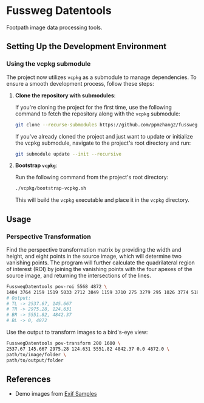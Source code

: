 # Fussweg Datentools

Footpath image data processing tools.

## Setting Up the Development Environment

### Using the vcpkg submodule

The project now utilizes `vcpkg` as a submodule to manage dependencies.
To ensure a smooth development process, follow these steps:

1. **Clone the repository with submodules**:

   If you're cloning the project for the first time, use the following command
   to fetch the repository along with the `vcpkg` submodule:

   ```bash
   git clone --recurse-submodules https://github.com/ppmzhang2/fussweg-datentools.cpp
   ```

   If you've already cloned the project and just want to update or initialize
   the vcpkg submodule, navigate to the project's root directory and run:

   ```bash
   git submodule update --init --recursive
   ```

2. **Bootstrap `vcpkg`**:

   Run the following command from the project's root directory:

   ```bash
   ./vcpkg/bootstrap-vcpkg.sh
   ```

   This will build the `vcpkg` executable and place it in the `vcpkg` directory.

## Usage

### Perspective Transformation

Find the perspective transformation matrix by providing the width and height,
and eight points in the source image, which will determine two vanishing points.
The program will further calculate the quadrilateral region of interest (ROI)
by joining the vanishing points with the four apexes of the source image, and
returning the intersections of the lines.

```bash
FusswegDatentools pov-roi 5568 4872 \
1404 3764 2159 1519 5033 2712 3849 1159 3710 275 3279 295 1026 3774 5187 3710
# Output:
# TL -> 2537.67, 145.667
# TR -> 2975.28, 124.631
# BR -> 5551.82, 4842.37
# BL -> 0, 4872
```

Use the output to transform images to a bird's-eye view:

```bash
FusswegDatentools pov-transform 200 1600 \
2537.67 145.667 2975.28 124.631 5551.82 4842.37 0.0 4872.0 \
path/to/image/folder \
path/to/output/folder
```

## References

- Demo images from [Exif Samples](https://github.com/ianare/exif-samples)

